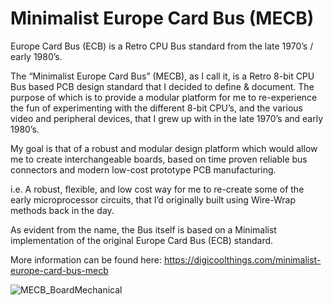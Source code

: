 # Minimalist Europe Card Bus (MECB)

Europe Card Bus (ECB) is a Retro CPU Bus standard from the late 1970’s / early 1980’s.

The “Minimalist Europe Card Bus” (MECB), as I call it, is a Retro 8-bit CPU Bus based PCB design standard that I decided to define & document. The purpose of which is to provide a modular platform for me to re-experience the fun of experimenting with the different 8-bit CPU’s, and the various video and peripheral devices, that I grew up with in the late 1970’s and early 1980’s.

My goal is that of a robust and modular design platform which would allow me to create interchangeable boards, based on time proven reliable bus connectors and modern low-cost prototype PCB manufacturing.

i.e. A robust, flexible, and low cost way for me to re-create some of the early microprocessor circuits, that I’d originally built using Wire-Wrap methods back in the day.

As evident from the name, the Bus itself is based on a Minimalist implementation of the original Europe Card Bus (ECB) standard.

More information can be found here: https://digicoolthings.com/minimalist-europe-card-bus-mecb

![MECB_BoardMechanical](https://user-images.githubusercontent.com/41102492/156108345-406d51ec-9da2-4283-bedd-fe233dd7c1df.png)
